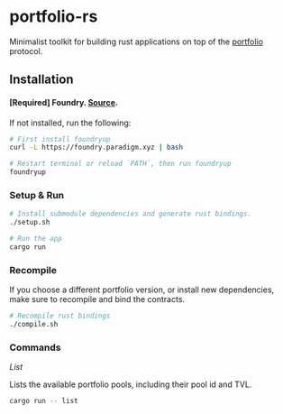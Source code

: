 # portfolio-rs

Minimalist toolkit for building rust applications on top of the [portfolio](https://github.com/primitivefinance/portfolio) protocol.

## Installation

#### [Required] Foundry. [Source](https://github.com/foundry-rs/foundry).
If not installed, run the following:
```bash
# First install foundryup
curl -L https://foundry.paradigm.xyz | bash

# Restart terminal or reload `PATH`, then run foundryup
foundryup
```

### Setup & Run

```bash
# Install submodule dependencies and generate rust bindings.
./setup.sh

# Run the app
cargo run
```

### Recompile

If you choose a different portfolio version, or install new dependencies, make sure to recompile and bind the contracts.

```bash
# Recompile rust bindings
./compile.sh
```

### Commands



*List*

Lists the available portfolio pools, including their pool id and TVL.

```bash
cargo run -- list
```